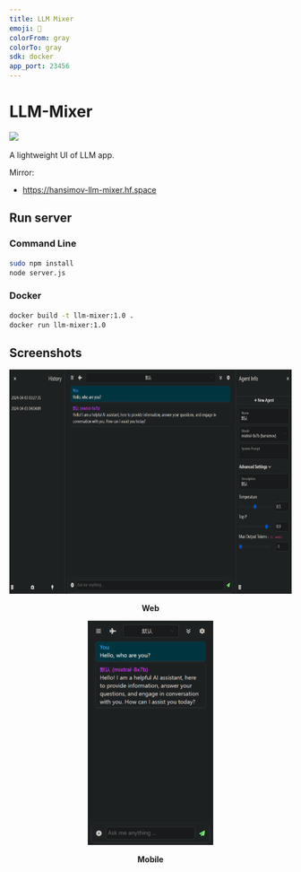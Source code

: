 ```yaml
---
title: LLM Mixer
emoji: 🔀
colorFrom: gray
colorTo: gray
sdk: docker
app_port: 23456
---
```



# LLM-Mixer

![](https://img.shields.io/github/v/release/hansimov/llm-mixer?label=LLM-Mixer&color=blue&cacheSeconds=60)

A lightweight UI of LLM app.

Mirror:
- https://hansimov-llm-mixer.hf.space

## Run server
### Command Line

```sh
sudo npm install
node server.js
```

### Docker

```sh
docker build -t llm-mixer:1.0 .
docker run llm-mixer:1.0
```

## Screenshots

<div align="center">

<img height=400 src="./docs/llm-mixer-web-v0.9.0.png">

<b>Web</b>

<img height=400 src="./docs/llm-mixer-mobile-v0.9.0.png">

<b>Mobile</b>

</div>